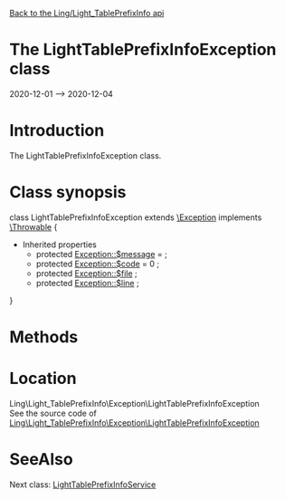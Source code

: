 [Back to the Ling/Light_TablePrefixInfo api](https://github.com/lingtalfi/Light_TablePrefixInfo/blob/master/doc/api/Ling/Light_TablePrefixInfo.md)



The LightTablePrefixInfoException class
================
2020-12-01 --> 2020-12-04






Introduction
============

The LightTablePrefixInfoException class.



Class synopsis
==============


class <span class="pl-k">LightTablePrefixInfoException</span> extends [\Exception](http://php.net/manual/en/class.exception.php) implements [\Throwable](http://php.net/manual/en/class.throwable.php) {

- Inherited properties
    - protected  [Exception::$message](#property-message) =  ;
    - protected  [Exception::$code](#property-code) = 0 ;
    - protected  [Exception::$file](#property-file) ;
    - protected  [Exception::$line](#property-line) ;

}






Methods
==============






Location
=============
Ling\Light_TablePrefixInfo\Exception\LightTablePrefixInfoException<br>
See the source code of [Ling\Light_TablePrefixInfo\Exception\LightTablePrefixInfoException](https://github.com/lingtalfi/Light_TablePrefixInfo/blob/master/Exception/LightTablePrefixInfoException.php)



SeeAlso
==============
Next class: [LightTablePrefixInfoService](https://github.com/lingtalfi/Light_TablePrefixInfo/blob/master/doc/api/Ling/Light_TablePrefixInfo/Service/LightTablePrefixInfoService.md)<br>
